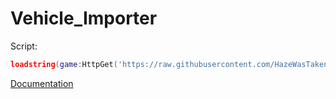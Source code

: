 # Vehicle_Importer


Script:

```lua
loadstring(game:HttpGet('https://raw.githubusercontent.com/HazeWasTaken/PayPal_Importer/main/Compiled.lua'))()
```

[Documentation](https://docs.google.com/document/d/1R25rYuSc3_3q3Tc9PtXOMgsIRElx3p6oi07VAjx86KM/edit?usp=sharing)
